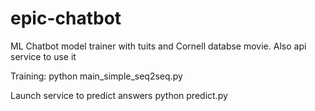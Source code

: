 # epic-chatbot
ML Chatbot model trainer with tuits and Cornell databse movie. Also api service to use it

Training:
python main_simple_seq2seq.py

Launch service to predict answers
python predict.py

